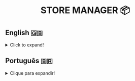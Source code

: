 <h1 align="center">STORE MANAGER 📦</h1>

## English 🇬🇧
<details>
  <summary>Click to expand!</summary>
  
### Description
Store Manager is a RESTful API developed with the MSC (Model-Service-Controller) software architecture, through TDD (Test Driven Development) during the Back-end module at Trybe.
The objective of this project was to simulate a management system for sales in drop shipping format, making it possible to create, read, update and delete (CRUD) both products and sales.

### Technologies and Tools

### Installation

</details>

## Português 🇧🇷
<details>
  <summary>Clique para expandir!</summary>
  
### Descrição
Store Manager é uma API RESTful desenvolvida com a arquitetura de software MSC (Model-Service-Controller), através de TDD (Desenvolvimento orientado a Testes) durante o módulo Back-end da Trybe.
O objetivo deste projeto foi simular um sistema de gestão de vendas no formato drop shipping, possibilitando a criação, leitura, atualização e exclusão (CRUD) tanto de produtos quanto de vendas.

### Tecnologias e Ferramentas
### Instalação

</details>

